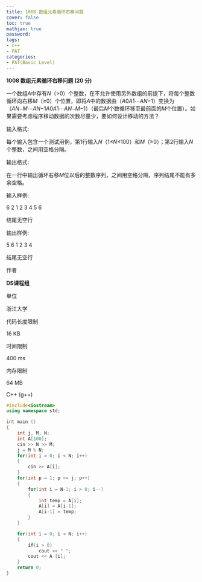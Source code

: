 ```yaml
---
title: 1008 数组元素循环右移问题
cover: false
toc: true
mathjax: true
password:
tags:
- c++
- PAT
categories:
- PAT(Basic Level)
---
```


**1008 数组元素循环右移问题 (20 分)**

一个数组*A*中存有*N*（>0）个整数，在不允许使用另外数组的前提下，将每个整数循环向右移*M*（≥0）个位置，即将*A*中的数据由（*A*0*A*1⋯*AN*−1）变换为（*AN*−*M*⋯*AN*−1*A*0*A*1⋯*AN*−*M*−1）（最后*M*个数循环移至最前面的*M*个位置）。如果需要考虑程序移动数据的次数尽量少，要如何设计移动的方法？

输入格式:

每个输入包含一个测试用例，第1行输入*N*（1≤*N*≤100）和*M*（≥0）；第2行输入*N*个整数，之间用空格分隔。

输出格式:

在一行中输出循环右移*M*位以后的整数序列，之间用空格分隔，序列结尾不能有多余空格。

输入样例:

6 2 1 2 3 4 5 6

结尾无空行

输出样例:

5 6 1 2 3 4

结尾无空行

作者

**DS课程组**

单位

浙江大学

代码长度限制

16 KB

时间限制

400 ms

内存限制

64 MB

C++ (g++)

```c++
#include<iostream>
using namespace std;

int main ()
{
    int j, M, N;
    int A[100];
    cin >> N >> M;
    j = M % N;
    for(int i = 0; i < N; i++)
    {
        cin >> A[i];
    }
    for(int p = 1; p <= j; p++)
    {
        for(int i = N-1; i > 0; i--)
        {
            int temp = A[i];
            A[i] = A[i-1];
            A[i-1] = temp;
        }
    }

    for(int i = 0; i < N; i++)
    {
        if(i > 0)
            cout << " ";
        cout << A [i];
    }
    return 0;
}
```

